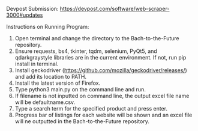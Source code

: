 Devpost Submission:
https://devpost.com/software/web-scraper-3000#updates

Instructions on Running Program:
  1. Open terminal and change the directory to the Bach-to-the-Future repository.
  2. Ensure requests, bs4, tkinter, tqdm, selenium, PyQt5,  and  qdarkgraystyle libraries are in the current environment. If not, run pip install in terminal.
  3. Install geckodriver (https://github.com/mozilla/geckodriver/releases/) and add its location to PATH.
  4. Install the latest version of Firefox.
  5. Type python3 main.py <filename> on the command line and run.
  6. If filename is not inputted on command line, the output excel file name will be defaultname.csv.
  7. Type a search term for the specified product and press enter.
  8. Progress bar of listings for each website will be shown and an excel file will ne outputted in the Bach-to-the-Future repository.
  
